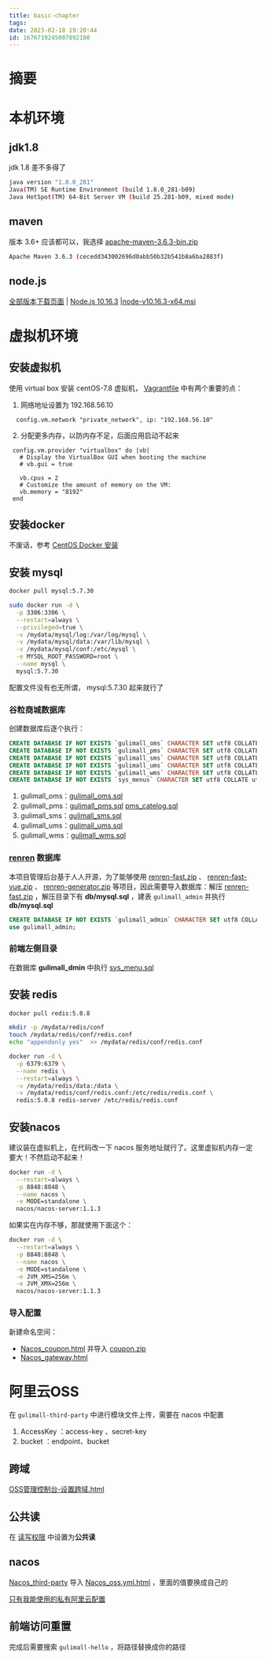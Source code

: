 ```yaml
---
title: basic-chapter
tags: 
date: 2023-02-18 19:20:44
id: 1676719245007892100
---
```

# 摘要

# 本机环境

## jdk1.8

jdk 1.8 差不多得了

```sh
java version "1.8.0_281"
Java(TM) SE Runtime Environment (build 1.8.0_281-b09)
Java HotSpot(TM) 64-Bit Server VM (build 25.281-b09, mixed mode)
```

## maven

版本 3.6+ 应该都可以，我选择 [apache-maven-3.6.3-bin.zip](https://archive.apache.org/dist/maven/maven-3/3.6.3/binaries/)

```sh
Apache Maven 3.6.3 (cecedd343002696d0abb50b32b541b8a6ba2883f)
```

## node.js

[全部版本下载页面](https://nodejs.org/zh-cn/download/releases/) | [Node.js 10.16.3](https://nodejs.org/download/release/v10.16.3/) |[node-v10.16.3-x64.msi](https://nodejs.org/download/release/v10.16.3/node-v10.16.3-x64.msi) 

# 虚拟机环境

## 安装虚拟机

使用 virtual box 安装 centOS-7.8 虚拟机， [Vagrantfile](Vagrantfile) 中有两个重要的点：

1. 网络地址设置为 192.168.56.10

```
  config.vm.network "private_network", ip: "192.168.56.10"
```

2. 分配更多内存，以防内存不足，后面应用启动不起来

```
 config.vm.provider "virtualbox" do |vb|
   # Display the VirtualBox GUI when booting the machine
   # vb.gui = true
 
   vb.cpus = 2
   # Customize the amount of memory on the VM:
   vb.memory = "8192"
 end
```

## 安装docker

不废话，参考 [CentOS Docker 安装](https://www.runoob.com/docker/centos-docker-install.html) 

## 安装 mysql

```sh
docker pull mysql:5.7.30
```

```sh
sudo docker run -d \
  -p 3306:3306 \
  --restart=always \
  --privileged=true \
  -v /mydata/mysql/log:/var/log/mysql \
  -v /mydata/mysql/data:/var/lib/mysql \
  -v /mydata/mysql/conf:/etc/mysql \
  -e MYSQL_ROOT_PASSWORD=root \
  --name mysql \
  mysql:5.7.30
```

配置文件没有也无所谓， mysql:5.7.30 起来就行了

### 谷粒商城数据库

创建数据库后逐个执行：

```sql
CREATE DATABASE IF NOT EXISTS `gulimall_oms` CHARACTER SET utf8 COLLATE utf8_general_ci;
CREATE DATABASE IF NOT EXISTS `gulimall_pms` CHARACTER SET utf8 COLLATE utf8_general_ci;
CREATE DATABASE IF NOT EXISTS `gulimall_sms` CHARACTER SET utf8 COLLATE utf8_general_ci;
CREATE DATABASE IF NOT EXISTS `gulimall_ums` CHARACTER SET utf8 COLLATE utf8_general_ci;
CREATE DATABASE IF NOT EXISTS `gulimall_wms` CHARACTER SET utf8 COLLATE utf8_general_ci;
CREATE DATABASE IF NOT EXISTS `sys_menus` CHARACTER SET utf8 COLLATE utf8_general_ci;
```

1.  gulimall_oms：[gulimall_oms.sql](assets\data\gulimall_oms.sql) 
2.  gulimall_pms：[gulimall_pms.sql](assets\data\gulimall_pms.sql) [pms_catelog.sql](assets\data\pms_catelog.sql) 
3.  gulimall_sms：[gulimall_sms.sql](assets\data\gulimall_sms.sql) 
4.  gulimall_ums：[gulimall_ums.sql](assets\data\gulimall_ums.sql) 
5.  gulimall_wms：[gulimall_wms.sql](assets\data\gulimall_wms.sql) 

### [renren](https://gitee.com/renrenio) 数据库

本项目管理后台基于人人开源，为了能够使用 [renren-fast.zip](assets\data\renren-fast.zip) 、 [renren-fast-vue.zip](assets\data\renren-fast-vue.zip) 、 [renren-generator.zip](assets\data\renren-generator.zip) 等项目，因此需要导入数据库：解压  [renren-fast.zip](assets\data\renren-fast.zip) ，解压目录下有 **db/mysql.sql** ，建表 `gulimall_admin` 并执行  **db/mysql.sql** 

```sql
CREATE DATABASE IF NOT EXISTS `gulimall_admin` CHARACTER SET utf8 COLLATE utf8_general_ci;
use gulimall_admin;
```

### 前端左侧目录

在数据库 **gulimall_dmin** 中执行  [sys_menu.sql](assets\data\sys_menu.sql) 

## 安装 redis

```sh
docker pull redis:5.0.8
```

```sh
mkdir -p /mydata/redis/conf
touch /mydata/redis/conf/redis.conf
echo "appendonly yes"  >> /mydata/redis/conf/redis.conf

docker run -d \
  -p 6379:6379 \
  --name redis \
  --restart=always \
  -v /mydata/redis/data:/data \
  -v /mydata/redis/conf/redis.conf:/etc/redis/redis.conf \
  redis:5.0.8 redis-server /etc/redis/redis.conf
```

## 安装nacos

建议装在虚拟机上，在代码改一下 nacos 服务地址就行了。这里虚拟机内存一定要大！不然启动不起来！

```sh
docker run -d \
  --restart=always \
  -p 8848:8848 \
  --name nacos \
  -e MODE=standalone \
  nacos/nacos-server:1.1.3
```

如果实在内存不够，那就使用下面这个：

```sh
docker run -d \
  --restart=always \
  -p 8848:8848 \
  --name nacos \
  -e MODE=standalone \
  -e JVM_XMS=256m \
  -e JVM_XMX=256m \
  nacos/nacos-server:1.1.3
```

### 导入配置

新建命名空间：

-  [Nacos_coupon.html](assets\data\Nacos_coupon.html) 并导入 [coupon.zip](assets\data\coupon.zip) 
-  [Nacos_gateway.html](assets\data\Nacos_gateway.html) 

# 阿里云OSS

在 `gulimall-third-party` 中进行模块文件上传，需要在 nacos 中配置

1.  AccessKey ：access-key 、secret-key
2.  bucket ：endpoint、bucket

## 跨域

 [OSS管理控制台-设置跨域.html](assets\data\OSS管理控制台-设置跨域.html) 

## 公共读

在 [读写权限](assets\data\OSS管理控制台-读写权限.html) 中设置为**公共读** 

## nacos

 [Nacos_third-party](assets\data\Nacos_third-party.html) 导入  [Nacos_oss.yml.html](assets\data\Nacos_oss.yml.html) ，里面的值要换成自己的

 [只有我能使用的私有阿里云配置](assets\private\nacos_config_export_20210729225748.zip) 

## 前端访问重置

完成后需要搜索 `gulimall-hello` ，将路径替换成你的路径





